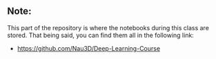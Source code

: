 ## Note:
This part of the repository is where the notebooks during this class are stored. That being said, you can find them all in the following link:

* https://github.com/Nau3D/Deep-Learning-Course
